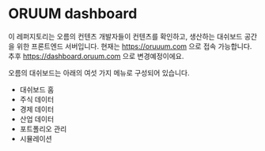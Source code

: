 # ORUUM dashboard
이 레퍼지토리는 오름의 컨텐츠 개발자들이 컨텐츠를 확인하고, 생산하는 대쉬보드 공간을 위한 프론트엔드 서버입니다.
현재는 https://oruuum.com 으로 접속 가능합니다. 추후 https://dashboard.oruum.com 으로 변경예정이에요.

오름의 대쉬보드는 아래의 여섯 가지 메뉴로 구성되어 있습니다.
- 대쉬보드 홈
- 주식 데이터
- 경제 데이터
- 산업 데이터
- 포트폴리오 관리
- 시뮬레이션
